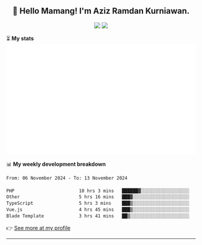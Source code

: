 <h2 align="center">👋 Hello Mamang! I'm Aziz Ramdan Kurniawan.</h2>  
<p align="center">
  <img src="https://komarev.com/ghpvc/?username=azizramdan">
  <img src="https://wakatime.com/badge/user/90056fa0-4c31-4eca-954e-2a3ac05896f9.svg">
</p>
    
⏳ **My stats**  
![](https://raw.githubusercontent.com/azizramdan/github-stats/master/generated/overview.svg#gh-dark-mode-only)

📊 **My weekly development breakdown**
<!--START_SECTION:waka-->

```txt
From: 06 November 2024 - To: 13 November 2024

PHP                        10 hrs 3 mins   ██████▓░░░░░░░░░░░░░░░░░░   27.24 %
Other                      5 hrs 16 mins   ███▓░░░░░░░░░░░░░░░░░░░░░   14.29 %
TypeScript                 5 hrs 3 mins    ███▒░░░░░░░░░░░░░░░░░░░░░   13.68 %
Vue.js                     4 hrs 45 mins   ███▒░░░░░░░░░░░░░░░░░░░░░   12.90 %
Blade Template             3 hrs 41 mins   ██▒░░░░░░░░░░░░░░░░░░░░░░   09.98 %
```

<!--END_SECTION:waka-->
👉 [See more at my profile](https://wakatime.com/@azizramdan)
***
